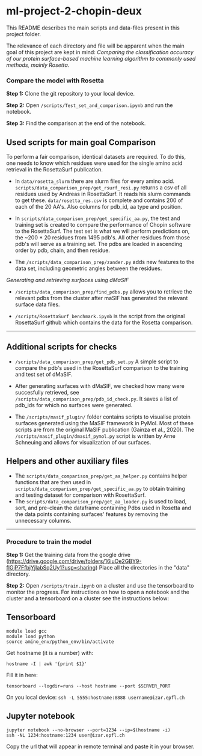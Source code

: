 # ml-project-2-chopin-deux

This README describes the main scripts and data-files present in this project folder.

The relevance of each directory and file will be apparent when the main goal of this project are kept in mind:
*Comparing the classification accuracy of our protein surface-based machine learning algorithm to commonly used methods, mainly Rosetta.*

### Compare the model with Rosetta

**Step 1:** Clone the git repository to your local device.

**Step 2:** Open `/scripts/Test_set_and_comparison.ipynb` and run the notebook.

**Step 3:** Find the comparison at the end of the notebook.

## Used scripts for main goal Comparison
To perform a fair comparison, identical datasets are required.
To do this, one needs to know which residues were used for the single amino acid retrieval in the RosettaSurf publication. 

- In `data/rosetta_slurm` there are slurm files for every amino acid. `scripts/data_comparison_prep/get_rsurf_resi.py` returns a csv of all residues used by Andreas in RosettaSurf. It reads his slurm commands to get these. `data/rosetta_res.csv` is complete and contains 200 of each of the 20 AA's. Also columns for pdb_id, aa type and position.

- In `scripts/data_comparison_prep/get_specific_aa.py`, the test and training set is created to compare the performance of Chopin software to the RosettaSurf. The test set is what we will perform predictions on, the ~200 * 20 residues from 1495 pdb's. All other residues from those pdb's will serve as a training set. The pdbs are loaded in ascending order by pdb, chain, and then residue.

- The `/scripts/data_comparison_prep/zander.py` adds new features to the data set, including geometric angles between the residues.

*Generating and retrieving surfaces using dMaSIF*

- `/scripts/data_comparison_prep/find_pdbs.py` allows you to retrieve the relevant pdbs from the cluster after maSIF has generated the relevant surface data files. 

- `/scripts/RosettaSurf_benchmark.ipynb` is the script from the original RosettaSurf github which contains the data for the Rosetta comparison.
----
## Additional scripts for checks

- `/scripts/data_comparison_prep/get_pdb_set.py` A simple script to compare the pdb's used in the RosettaSurf comparison to the training and test set of dMaSIF.

- After generating surfaces with dMaSIF, we checked how many were succesfully retrieved, see `/scripts/data_comparison_prep/pdb_id_check.py`. It saves a list of pdb_ids for which no surfaces were generated. 

- The `/scripts/masif_plugin/` folder contains scripts to visualise protein surfaces generated using the MaSIF framework in PyMol. Most of  these scripts are from the original MaSIF publication (Gainza et al., 2020). The `/scripts/masif_plugin/dmasif_pymol.py` script is written by Arne Schneuing and allows for visualization of our surfaces. 

## Helpers and other auxiliary files

- The `scripts/data_comparison_prep/get_aa_helper.py` contains helper functions that are then used in `scripts/data_comparison_prep/get_specific_aa.py` to obtain training and testing dataset for comparison with RosettaSurf.
- The `scripts/data_comparison_prep/get_aa_loader.py` is used to load, sort, and pre-clean the dataframe containing Pdbs used in Rosetta and the data points containing surfaces' features by removing the unnecessary columns.


------
### Procedure to train the model

**Step 1:** Get the training data from the google drive (https://drive.google.com/drive/folders/16iuOe2GBY9-flGjP7FfbjYjIabSq2Uy1?usp=sharing)
Place all the directories in the "data" directory. 

**Step 2:** Open `/scripts/train.ipynb` on a cluster and use the tensorboard to monitor the progress.
For instructions on how to open a notebook and the cluster and a tensorboard on a cluster see the instructions below:

## Tensorboard
```
module load gcc
module load python
source amino_env/python_env/bin/activate
``` 
Get hostname (it is a number) with:
```
hostname -I | awk '{print $1}'
```
Fill it in here:
```
tensorboard --logdir=runs --host hostname --port $SERVER_PORT
```
On you local device:
```ssh -L 5555:hostname:8888 username@izar.epfl.ch```


## Jupyter notebook
```
jupyter notebook --no-browser --port=1234 --ip=$(hostname -i)
ssh -NL 1234:hostname:1234 user@izar.epfl.ch
```
Copy the url that will appear in remote terminal and paste it in your browser.
